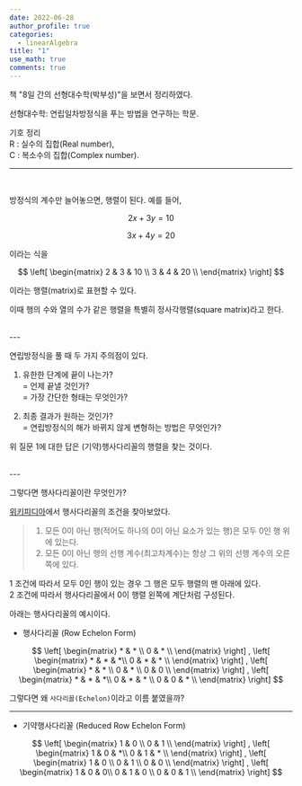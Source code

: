 ```yaml
---
date: 2022-06-28
author_profile: true
categories:
  - linearAlgebra
title: "1"
use_math: true
comments: true
---
```


책 "8일 간의 선형대수학(박부성)"을 보면서 정리하였다.

선형대수학:  연립일차방정식을 푸는 방법을 연구하는 학문.

기호 정리  
R : 실수의 집합(Real number),  
C : 복소수의 집합(Complex number).

---
<br/>

방정식의 계수만 늘어놓으면, 행렬이 된다. 예를 들어,

$$
2x + 3y = 10
$$  

$$
3x + 4y = 20
$$

이라는 식을

$$ 
\left[
\begin{matrix}
    2 & 3 & 10 \\
    3 & 4 & 20 \\
\end{matrix}
\right] 
$$

이라는 행렬(matrix)로 표현할 수 있다.

이때 행의 수와 열의 수가 같은 행렬을 특별히 정사각행렬(square matrix)라고 한다.

<br/>
---
<br/>

연립방정식을 풀 때 두 가지 주의점이 있다. 

1. 유한한 단계에 끝이 나는가?   
= 언제 끝낼 것인가?  
= 가장 간단한 형태는 무엇인가?

2. 최종 결과가 원하는 것인가?  
= 연립방정식의 해가 바뀌지 않게 변형하는 방법은 무엇인가?

위 질문 1에 대한 답은 (기약)행사다리꼴의 행렬을 찾는 것이다.

<br/>
---
<br/>

그렇다면 행사다리꼴이란 무엇인가? 

[위키피디아](https://ko.wikipedia.org/wiki/%EC%82%AC%EB%8B%A4%EB%A6%AC%EA%BC%B4%ED%96%89%EB%A0%AC)에서 행사다리꼴의 조건을 찾아보았다.

> 1. 모든 0이 아닌 행(적어도 하나의 0이 아닌 요소가 있는 행)은 모두 0인 행 위에 있는다.  
> 2. 모든 0이 아닌 행의 선행 계수(최고차계수)는 항상 그 위의 선행 계수의 오른쪽에 있다.  

1 조건에 따라서 모두 0인 행이 있는 경우 그 행은 모두 행렬의 맨 아래에 있다.  
2 조건에 따라서 행사다리꼴에서 0이 행렬 왼쪽에 계단처럼 구성된다.  

아래는 행사다리꼴의 예시이다.

* 행사다리꼴 (Row Echelon Form)

$$ \left[
\begin{matrix}
    * & * \\
    0 & * \\
\end{matrix}
\right] 
,
\left[
\begin{matrix}
    * & * & *\\
    0 & * & * \\
\end{matrix}
\right] 
,
\left[
\begin{matrix}
    * & * \\
    0 & * \\
    0 & 0 \\
\end{matrix}
\right] 
,
\left[
\begin{matrix}
    * & * & *\\
    0 & * & * \\
    0 & 0 & * \\
\end{matrix}
\right] 
$$

그렇다면 왜 `사다리꼴(Echelon)`이라고 이름 붙였을까?

--- 


* 기약행사다리꼴 (Reduced Row Echelon Form)

$$ \left[
\begin{matrix}
    1 & 0 \\
    0 & 1 \\
\end{matrix}
\right] 
,
\left[
\begin{matrix}
    1 & 0 & *\\
    0 & 1 & * \\
\end{matrix}
\right] 
,
\left[
\begin{matrix}
    1 & 0 \\
    0 & 1 \\
    0 & 0 \\
\end{matrix}
\right] 
,
\left[
\begin{matrix}
    1 & 0 & 0\\
    0 & 1 & 0 \\
    0 & 0 & 1 \\
\end{matrix}
\right] 
$$


